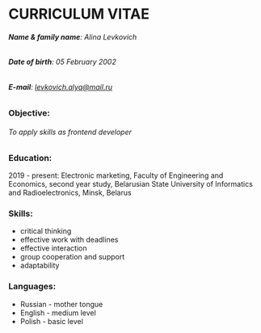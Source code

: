 # CURRICULUM VITAE 
###### **Name & family name**: Alina Levkovich
###### **Date of birth**: 05 February 2002
###### **E-mail**: levkovich.alya@mail.ru
### Objective:
###### To apply skills as frontend developer
### Education:
2019 - present: Electronic marketing, Faculty of Engineering and Economics, second year study, Belarusian State University of Informatics and Radioelectronics, Minsk, Belarus
### Skills:
- critical thinking 
- effective work with deadlines 
- effective interaction
- group cooperation and support 
- adaptability
### Languages:
- Russian - mother tongue
- English - medium level 
- Polish - basic level


